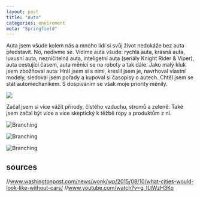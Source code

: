 ```yaml
---
layout: post
title: "Auta"
categories: enviroment
meta: "Springfield"
---
```


Auta jsem všude kolem nás a mnoho lidí si svůj život nedokáže bez auta představit. No, nedivme se. Vidíme auta všude: rychlá auta, krásná auta, luxusní auta, nezničitelná auta, inteligetní auta (seriály Knight Rider & Viper), auta cestující časem, auta měnící se na roboty a tak dále. Jako malý kluk jsem zbožňoval auta: Hrál jsem si s nimi, kreslil jsem je, navrhoval vlastní modely, sledoval jsem pořady a kupoval si časopisy o autech. Chtěl jsem se stát automechanikem. S dospíváním se však moje priority měnily.

![](https://www.carwrecker.nz/wp-content/uploads/2016/05/car-parts.png)

Začal jsem si více vážit přírody, čistého vzduchu, stromů a zeleně. Také jsem začal být více a více skeptický k těžbě ropy a produktům z ní.

![Branching](//www.washingtonpost.com/blogs/wonkblog/files/2015/08/7hAJ4qG1.gif)

![Branching](//john-s-allen.com/blog/wp-content/uploads/2016/04/seattle-poster.jpg)

![Branching](//i.ytimg.com/vi/g_ILtWzH3Ko/maxresdefault.jpg)

## sources
//www.washingtonpost.com/news/wonk/wp/2015/08/10/what-cities-would-look-like-without-cars/
//www.youtube.com/watch?v=g_ILtWzH3Ko
